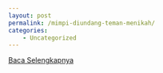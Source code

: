 ```yaml
---
layout: post
permalink: /mimpi-diundang-teman-menikah/
categories:
    - Uncategorized
---
```


[Baca Selengkapnya](/01)